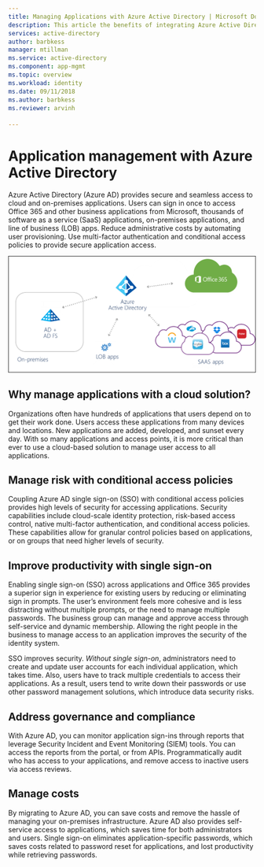 ```yaml
---
title: Managing Applications with Azure Active Directory | Microsoft Docs
description: This article the benefits of integrating Azure Active Directory with your on-premises, cloud and SaaS applications.
services: active-directory
author: barbkess
manager: mtillman
ms.service: active-directory
ms.component: app-mgmt
ms.topic: overview
ms.workload: identity
ms.date: 09/11/2018
ms.author: barbkess
ms.reviewer: arvinh

---
```


# Application management with Azure Active Directory

Azure Active Directory (Azure AD) provides secure and seamless access to cloud and on-premises applications. Users can sign in once to access Office 365 and other business applications from Microsoft, thousands of software as a service (SaaS) applications, on-premises applications, and line of business (LOB) apps. Reduce administrative costs by automating user provisioning. Use multi-factor authentication and conditional access policies to provide secure application access.

![Apps federated via Azure AD](media/migrate-adfs-apps-to-azure/migrate2.png)

## Why manage applications with a cloud solution?

Organizations often have hundreds of applications that users depend on to get their work done. Users access these applications from many devices and locations. New applications are added, developed, and sunset every day. With so many applications and access points, it is more critical than ever to use a cloud-based solution to manage user access to all applications.

## Manage risk with conditional access policies
Coupling Azure AD single sign-on (SSO) with conditional access policies provides high levels of security for accessing applications. Security capabilities include cloud-scale identity protection, risk-based access control, native multi-factor authentication, and conditional access policies. These capabilities  allow for granular control policies based on applications, or on groups that need higher levels of security.

## Improve productivity with single sign-on
Enabling single sign-on (SSO) across applications and Office 365 provides a superior sign in experience for existing users by reducing or eliminating sign in prompts. The user’s environment feels more cohesive and is less distracting without multiple prompts, or the need to manage multiple passwords. The business group can manage and approve access through self-service and dynamic membership. Allowing the right people in the business to manage access to an application improves the security of the identity system.

SSO improves security. *Without single sign-on*, administrators need to create and update user accounts for each individual application, which takes time. Also, users have to track multiple credentials to access their applications. As a result, users tend to write down their passwords or use other password management solutions, which introduce data security risks. 

## Address governance and compliance
With Azure AD, you can monitor application sign-ins through reports that leverage Security Incident and Event Monitoring (SIEM) tools. You can access the reports from the portal, or from APIs. Programmatically audit who has access to your applications, and remove access to inactive users via access reviews.

## Manage costs
By migrating to Azure AD, you can save costs and remove the hassle of managing your on-premises infrastructure. Azure AD also provides self-service access to applications, which saves time for both administrators and users. Single sign-on eliminates application-specific passwords, which saves costs related to password reset for applications, and lost productivity while retrieving passwords.

